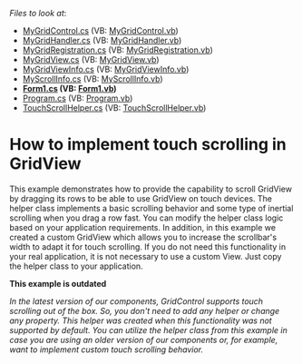 <!-- default file list -->
*Files to look at*:

* [MyGridControl.cs](./CS/Custom%20GridView/MyGridControl.cs) (VB: [MyGridControl.vb](./VB/Custom%20GridView/MyGridControl.vb))
* [MyGridHandler.cs](./CS/Custom%20GridView/MyGridHandler.cs) (VB: [MyGridHandler.vb](./VB/Custom%20GridView/MyGridHandler.vb))
* [MyGridRegistration.cs](./CS/Custom%20GridView/MyGridRegistration.cs) (VB: [MyGridRegistration.vb](./VB/Custom%20GridView/MyGridRegistration.vb))
* [MyGridView.cs](./CS/Custom%20GridView/MyGridView.cs) (VB: [MyGridView.vb](./VB/Custom%20GridView/MyGridView.vb))
* [MyGridViewInfo.cs](./CS/Custom%20GridView/MyGridViewInfo.cs) (VB: [MyGridViewInfo.vb](./VB/Custom%20GridView/MyGridViewInfo.vb))
* [MyScrollInfo.cs](./CS/Custom%20GridView/MyScrollInfo.cs) (VB: [MyScrollInfo.vb](./VB/Custom%20GridView/MyScrollInfo.vb))
* **[Form1.cs](./CS/Form1.cs) (VB: [Form1.vb](./VB/Form1.vb))**
* [Program.cs](./CS/Program.cs) (VB: [Program.vb](./VB/Program.vb))
* [TouchScrollHelper.cs](./CS/TouchScrollHelper.cs) (VB: [TouchScrollHelper.vb](./VB/TouchScrollHelper.vb))
<!-- default file list end -->
# How to implement touch scrolling in GridView


<p>This example demonstrates how to provide the capability to scroll GridView by dragging its rows to be able to use GridView on touch devices. The helper class implements a basic scrolling behavior and some type of inertial scrolling when you drag a row fast. You can modify the helper class logic based on your application requirements. In addition, in this example we created a custom GridView which allows you to increase the scrollbar's width to adapt it for touch scrolling. If you do not need this functionality in your real application, it is not necessary to use a custom View. Just copy the helper class to your application.</p><p><strong>This example is outdated</strong></p><p><i>In the latest version of our components, GridControl supports touch scrolling out of the box. So, you don't need to add any helper or change any property.  This helper was created when this functionality was not supported by default.  You can utilize the helper class from this example in case you are using an older version of our components or, for example, want to implement custom touch scrolling behavior.</i></p><br />
<br />


<br/>


